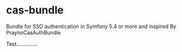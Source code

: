 # cas-bundle
Bundle for SSO authentication in Symfony 5.4 or more and inspired By PraynoCasAuthBundle

Test..............

